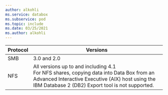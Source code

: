 ```yaml
---
author: alkohli
ms.service: databox
ms.subservice: pod   
ms.topic: include
ms.date: 03/25/2021
ms.author: alkohli
---
```


| **Protocol** | **Versions** |
| --- | --- |
| SMB | 3.0 and 2.0 |
| NFS | All versions up to and including 4.1<br>For NFS shares, copying data into Data Box from an Advanced Interactive Executive (AIX) host using the IBM Database 2 (DB2) Export tool is not supported.|